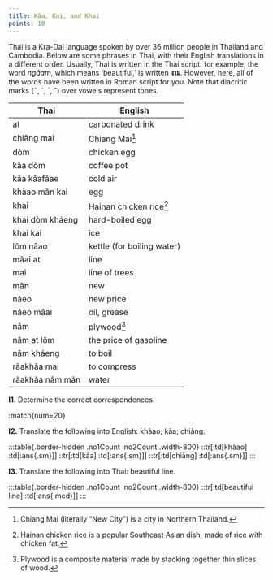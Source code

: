 ```yaml
---
title: Kãa, Kai, and Khai
points: 10
---
```


Thai is a Kra-Dai language spoken by over 36 million people in Thailand and Cambodia. Below are some
phrases in Thai, with their English translations in a different order. Usually, Thai is written in the Thai script:
for example, the word *ngãam*, which means ‘beautiful,’ is written **งาม**. However, here, all of the words have
been written in Roman script for you. Note that diacritic marks (˜, `, ´, ˆ) over vowels represent tones.

| Thai | English |
|-|-|
| at | carbonated drink
| chiãng mai | Chiang Mai[^1]
| dòm | chicken egg
| kãa dòm | coffee pot
| kãa kãafãae | cold air
| khàao mãn kai | egg
| khai | Hainan chicken rice[^2]
| khai dòm kháeng | hard-boiled egg
| khai kai | ice
| lõm nâao | kettle (for boiling water)
| mâai at | line
| mai | line of trees
| mãn | new
| nãeo | new price
| nãeo mâai | oil, grease
| nâm | plywood[^3]
| nâm at lõm | the price of gasoline
| nâm kháeng | to boil
| rãakhãa mai | to compress
| rãakhãa nâm mãn | water

**I1.** Determine the correct correspondences.

:match{num=20}

**I2.** Translate the following into English: khàao; kãa; chiãng.

:::table{.border-hidden .no1Count .no2Count .width-800}
::tr[:td[khàao] :td[:ans{.sm}]]
::tr[:td[kãa] :td[:ans{.sm}]]
::tr[:td[chiãng] :td[:ans{.sm}]]
:::

**I3.** Translate the following into Thai: beautiful line.

:::table{.border-hidden .no1Count .no2Count .width-800}
::tr[:td[beautiful line] :td[:ans{.med}]]
:::


[^1]: Chiang Mai (literally “New City”) is a city in Northern Thailand.
[^2]: Hainan chicken rice is a popular Southeast Asian dish, made of rice with chicken fat.
[^3]: Plywood is a composite material made by stacking together thin slices of wood.